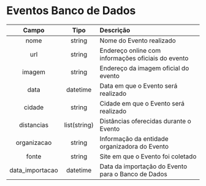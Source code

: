 # Eventos Banco de Dados

|Campo|Tipo|Descrição|
|:-:|:-:|:-|
|nome|string|Nome do Evento realizado|
|url|string|Endereço online com informações oficiais do evento|
|imagem|string|Endereço da imagem oficial do evento|
|data|datetime|Data em que o Evento será realizado|
|cidade|string|Cidade em que o Evento será realizado|
|distancias|list(string)|Distâncias oferecidas durante o Evento|
|organizacao|string|Informação da entidade organizadora do Evento|
|fonte|string|Site em que o Evento foi coletado|
|data_importacao|datetime|Data da importação do Evento para o Banco de Dados|